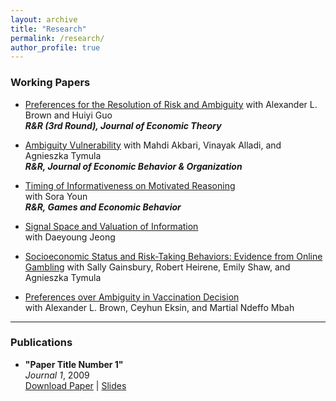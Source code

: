 ```yaml
---
layout: archive
title: "Research"
permalink: /research/
author_profile: true
---
```


### Working Papers

- [Preferences for the Resolution of Risk and Ambiguity](https://papers.ssrn.com/sol3/papers.cfm?abstract_id=4092231) with Alexander L. Brown and Huiyi Guo  
  **_R&R (3rd Round), Journal of Economic Theory_**
  
- [Ambiguity Vulnerability](https://papers.ssrn.com/sol3/papers.cfm?abstract_id=4655454) with Mahdi Akbari, Vinayak Alladi, and Agnieszka Tymula  
  **_R&R, Journal of Economic Behavior & Organization_**


- [Timing of Informativeness on Motivated Reasoning](https://papers.ssrn.com/sol3/papers.cfm?abstract_id=5043225)  
  with Sora Youn  
  **_R&R, Games and Economic Behavior_**
  
- [Signal Space and Valuation of Information](https://papers.hyundamje.com/Signal_Space.pdf)  
  with Daeyoung Jeong

- [Socioeconomic Status and Risk-Taking Behaviors: Evidence from Online Gambling]() with Sally Gainsbury, Robert Heirene, Emily Shaw, and Agnieszka Tymula
  
- [Preferences over Ambiguity in Vaccination Decision]()    
  with Alexander L. Brown, Ceyhun Eksin, and Martial Ndeffo Mbah 
   

---

### Publications

- **"Paper Title Number 1"**  
  *Journal 1*, 2009  
  [Download Paper](http://academicpages.github.io/files/paper1.pdf) | [Slides](http://academicpages.github.io/files/slides1.pdf)
